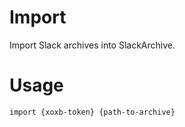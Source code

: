 # Import

Import Slack archives into SlackArchive.

# Usage

```
import {xoxb-token} {path-to-archive}
```

